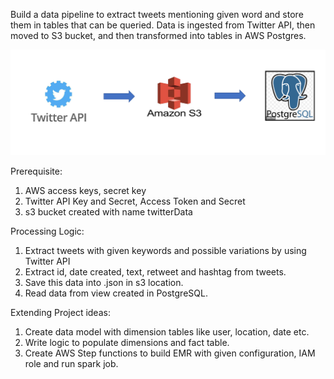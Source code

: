 Build a data pipeline to extract tweets mentioning given word and store them 
in tables that can be queried. Data is ingested from Twitter API, then moved
to S3 bucket, and then transformed into tables in AWS Postgres.

![](https://github.com/padekdee/Twitter-Data-Analysis/blob/main/Architecture.PNG)

Prerequisite:
1. AWS access keys, secret key
2. Twitter API Key and Secret, Access Token and Secret
3. s3 bucket created with name twitterData

Processing Logic:
1. Extract tweets with given keywords and possible variations by using 
   Twitter API
2. Extract id, date created, text, retweet and hashtag from tweets.
3. Save this data into .json in s3 location.
4. Read data from view created in PostgreSQL.

Extending Project ideas:
1. Create data model with dimension tables like user, location, date etc.
2. Write logic to populate dimensions and fact table.
3. Create AWS Step functions to build EMR with given configuration, IAM role and run
   spark job.
